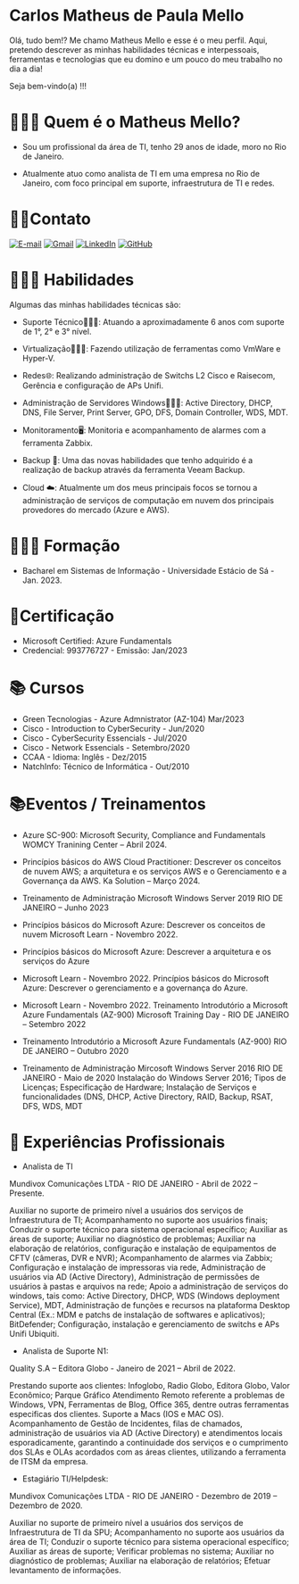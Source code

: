 # Carlos Matheus de Paula Mello

Olá, tudo bem!? Me chamo Matheus Mello e esse é o meu perfil. Aqui, pretendo descrever as minhas habilidades técnicas e interpessoais, ferramentas e tecnologias que eu domino e um pouco do meu trabalho no dia a dia!


Seja bem-vindo(a) !!!

# 🙋🏿‍♂️ Quem é o Matheus Mello?

- Sou um profissional da área de TI, tenho 29 anos de idade, moro no Rio de Janeiro.

- Atualmente atuo como analista de TI em uma empresa no Rio de Janeiro, com foco principal em suporte, infraestrutura de TI e redes.

# 🤝🏾Contato

[![E-mail](https://img.shields.io/badge/-Email-000?style=for-the-badge&logo=microsoft-outlook&logoColor=007BFF)](mailto:m.meello44@hotmail.com)
[![Gmail](https://img.shields.io/badge/Gmail-333333?style=for-the-badge&logo=gmail&logoColor=red)](mailto:m.meello44@gmail.com)
[![LinkedIn](https://img.shields.io/badge/LinkedIn-0077B5?style=for-the-badge&logo=linkedin&logoColor=white)](https://www.linkedin.com/in/matheus-mello-7314481b1//)
[![GitHub](https://img.shields.io/badge/GitHub-100000?style=for-the-badge&logo=github&logoColor=white)](https://github.com/cmatheusmello)

# 👨🏿‍💻 Habilidades

 Algumas das minhas habilidades técnicas são:

- Suporte Técnico👨🏿‍🔧: Atuando a aproximadamente 6 anos com suporte de 1°, 2° e 3° nível.

- Virtualização👨🏿‍💻: Fazendo utilização de ferramentas como VmWare e Hyper-V.

- Redes🌐: Realizando administração de Switchs L2 Cisco e Raisecom, Gerência e configuração de APs Unifi.

- Administração de Servidores Windows👨🏿‍💻: Active Directory, DHCP, DNS, File Server, Print Server, GPO, DFS, Domain Controller, WDS, MDT.

- Monitoramento🖥️: Monitoria e acompanhamento de alarmes com a ferramenta Zabbix.

- Backup 💾: Uma das novas habilidades que tenho adquirido é a realização de backup através da ferramenta Veeam Backup.

- Cloud ☁️: Atualmente um dos meus principais focos se tornou a administração de serviços de computação em nuvem dos principais provedores do mercado (Azure e AWS).

# 👨🏿‍🎓 Formação 

- Bacharel em Sistemas de Informação - 
  Universidade Estácio de Sá - Jan. 2023.

# 📑Certificação
 - Microsoft Certified: Azure Fundamentals
- Credencial: 993776727 - Emissão: Jan/2023 
# 📚 Cursos

- Green Tecnologias - Azure Admnistrator (AZ-104) Mar/2023
- Cisco - Introduction to CyberSecurity - Jun/2020
- Cisco - CyberSecurity Essencials - Jul/2020
- Cisco - Network Essencials - Setembro/2020
- CCAA - Idioma: Inglês - Dez/2015
- NatchInfo: Técnico de Informática - Out/2010

# 📚Eventos / Treinamentos

- Azure SC-900: Microsoft Security, Compliance and Fundamentals
WOMCY Tranining Center – Abril 2024.

- Princípios básicos do AWS Cloud Practitioner: Descrever os conceitos de nuvem AWS; a arquitetura e os serviços AWS e o Gerenciamento e a Governança da AWS.
Ka Solution – Março 2024.

- Treinamento de Administração Microsoft Windows Server 2019 
RIO DE JANEIRO – Junho 2023

- Princípios básicos do Microsoft Azure: Descrever os conceitos de nuvem 
Microsoft Learn - Novembro 2022. 

- Princípios básicos do Microsoft Azure: Descrever a arquitetura e os serviços do 
Azure 

- Microsoft Learn - Novembro 2022. 
Princípios básicos do Microsoft Azure: Descrever o gerenciamento e a governança 
do Azure. 

- Microsoft Learn - Novembro 2022. 
Treinamento Introdutório a Microsoft Azure Fundamentals (AZ-900) 
Microsoft Training Day - RIO DE JANEIRO – Setembro 2022 
 
- Treinamento Introdutório a Microsoft Azure Fundamentals (AZ-900) 
RIO DE JANEIRO – Outubro 2020 
 
- Treinamento de Administração Mircosoft Windows Server 2016 
RIO DE JANEIRO - Maio de 2020 
Instalação do Windows Server 2016; Tipos de Licenças; Especificação de Hardware; Instalação 
de Serviços e funcionalidades (DNS, DHCP, Active Directory, RAID, Backup, RSAT, DFS, 
WDS, MDT

# 👔 Experiências Profissionais 
 
 - Analista de TI 

Mundivox Comunicações LTDA - RIO DE JANEIRO - Abril de 2022 – Presente.

Auxiliar no suporte de primeiro nível a usuários dos serviços de Infraestrutura de TI; 
 Acompanhamento no suporte aos usuários finais; Conduzir o suporte técnico para sistema 
operacional específico; Auxiliar as áreas de suporte; Auxiliar no diagnóstico de problemas; 
Auxiliar na elaboração de relatórios, configuração e instalação de equipamentos de CFTV 
(câmeras, DVR e NVR); Acompanhamento de alarmes via Zabbix; Configuração e instalação de impressoras via rede, Administração de usuários via AD (Active Directory), Administração de 
permissões de usuários à pastas e arquivos na rede; Apoio a administração de serviços do 
windows, tais como: Active Directory, DHCP, WDS (Windows deployment Service), MDT, 
Administração de funções e recursos na plataforma Desktop Central (Ex.: MDM e patchs de 
instalação de softwares e aplicativos); BitDefender; Configuração, instalação e gerenciamento 
de switchs e APs Unifi Ubiquiti.

- Analista de Suporte N1: 

Quality S.A – Editora Globo -
 Janeiro de 2021 – Abril de 2022.

Prestando suporte aos clientes: Infoglobo, Radio Globo, Editora Globo, Valor Econômico; 
Parque Gráfico Atendimento Remoto referente a problemas de Windows, VPN, Ferramentas de 
Blog, Office 365, dentre outras ferramentas especificas dos clientes. Suporte a Macs (IOS e 
MAC OS). Acompanhamento de Gestão de Incidentes, filas de chamados, administração de 
usuários via AD (Active Directory) e atendimentos locais esporadicamente, garantindo a 
continuidade dos serviços e o cumprimento dos SLAs e OLAs acordados com as áreas clientes, 
utilizando a ferramenta de ITSM da empresa. 

- Estagiário TI/Helpdesk:

Mundivox Comunicações LTDA - RIO DE JANEIRO - Dezembro de 2019 – Dezembro de 2020.

Auxiliar no suporte de primeiro nível a usuários dos serviços de Infraestrutura de TI da SPU; 
 Acompanhamento no suporte aos usuários da área de TI; Conduzir o suporte técnico para
 sistema operacional específico; Auxiliar as áreas de suporte; Verificar problemas no sistema; 
Auxiliar no diagnóstico de problemas; Auxiliar na elaboração de relatórios; Efetuar levantamento 
de informações.
